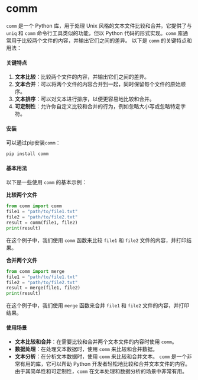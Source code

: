 # comm

`comm` 是一个 Python 库，用于处理 Unix 风格的文本文件比较和合并。它提供了与 `uniq` 和 `comm` 命令行工具类似的功能，但以 Python 代码的形式实现。`comm` 库通常用于比较两个文件的内容，并输出它们之间的差异。 以下是 `comm` 的关键特点和用法：

#### 关键特点

1. **文本比较**：比较两个文件的内容，并输出它们之间的差异。
2. **文本合并**：可以将两个文件的内容合并到一起，同时保留每个文件的原始顺序。
3. **文本排序**：可以对文本进行排序，以便更容易地比较和合并。
4. **可定制性**：允许你自定义比较和合并的行为，例如忽略大小写或忽略特定字符。

#### 安装

可以通过pip安装`comm`：

```bash
pip install comm
```

#### 基本用法

以下是一些使用 `comm` 的基本示例：

**比较两个文件**

```python
from comm import comm
file1 = "path/to/file1.txt"
file2 = "path/to/file2.txt"
result = comm(file1, file2)
print(result)
```

在这个例子中，我们使用 `comm` 函数来比较 `file1` 和 `file2` 文件的内容，并打印结果。

**合并两个文件**

```python
from comm import merge
file1 = "path/to/file1.txt"
file2 = "path/to/file2.txt"
result = merge(file1, file2)
print(result)
```

在这个例子中，我们使用 `merge` 函数来合并 `file1` 和 `file2` 文件的内容，并打印结果。

#### 使用场景

* **文本比较和合并**：在需要比较和合并两个文本文件的内容时使用 `comm`。
* **数据处理**：在处理文本数据时，使用 `comm` 来比较和合并数据。
* **文本分析**：在分析文本数据时，使用 `comm` 来比较和合并文本。 `comm` 是一个非常有用的库，它可以帮助 Python 开发者轻松地比较和合并文本文件的内容。由于其简单性和可定制性，`comm` 在文本处理和数据分析的场景中非常有用。
